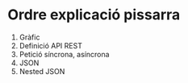 # Ordre explicació pissarra
1. Gràfic
2. Definició API REST
3. Petició síncrona, asíncrona
4. JSON
5. Nested JSON
